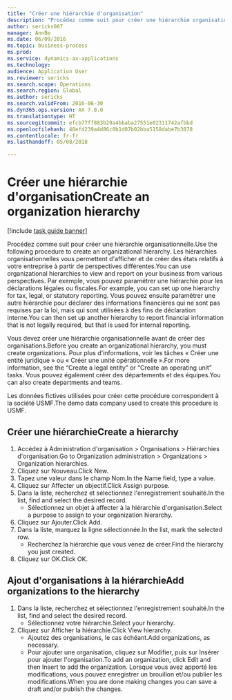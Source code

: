 ```yaml
--- 
title: "Créer une hiérarchie d'organisation"
description: "Procédez comme suit pour créer une hiérarchie organisationnelle."
author: sericks007
manager: AnnBe
ms.date: 06/09/2016
ms.topic: business-process
ms.prod: 
ms.service: dynamics-ax-applications
ms.technology: 
audience: Application User
ms.reviewer: sericks
ms.search.scope: Operations
ms.search.region: Global
ms.author: sericks
ms.search.validFrom: 2016-06-30
ms.dyn365.ops.version: AX 7.0.0
ms.translationtype: HT
ms.sourcegitcommit: efcb77ff883b29a4bbaba27551e02311742afbbd
ms.openlocfilehash: 40efd239a4d86c0b1d07b02bba5158dabe7b3078
ms.contentlocale: fr-fr
ms.lasthandoff: 05/08/2018

---
```

# <a name="create-an-organization-hierarchy"></a><span data-ttu-id="6888b-103">Créer une hiérarchie d'organisation</span><span class="sxs-lookup"><span data-stu-id="6888b-103">Create an organization hierarchy</span></span>

[!include [task guide banner](../../includes/task-guide-banner.md)]

<span data-ttu-id="6888b-104">Procédez comme suit pour créer une hiérarchie organisationnelle.</span><span class="sxs-lookup"><span data-stu-id="6888b-104">Use the following procedure to create an organizational hierarchy.</span></span> <span data-ttu-id="6888b-105">Les hiérarchies organisationnelles vous permettent d'afficher et de créer des états relatifs à votre entreprise à partir de perspectives différentes.</span><span class="sxs-lookup"><span data-stu-id="6888b-105">You can use organizational hierarchies to view and report on your business from various perspectives.</span></span> <span data-ttu-id="6888b-106">Par exemple, vous pouvez paramétrer une hiérarchie pour les déclarations légales ou fiscales.</span><span class="sxs-lookup"><span data-stu-id="6888b-106">For example, you can set up one hierarchy for tax, legal, or statutory reporting.</span></span> <span data-ttu-id="6888b-107">Vous pouvez ensuite paramétrer une autre hiérarchie pour déclarer des informations financières qui ne sont pas requises par la loi, mais qui sont utilisées à des fins de déclaration interne.</span><span class="sxs-lookup"><span data-stu-id="6888b-107">You can then set up another hierarchy to report financial information that is not legally required, but that is used for internal reporting.</span></span> 



<span data-ttu-id="6888b-108">Vous devez créer une hiérarchie organisationnelle avant de créer des organisations.</span><span class="sxs-lookup"><span data-stu-id="6888b-108">Before you create an organizational hierarchy, you must create organizations.</span></span> <span data-ttu-id="6888b-109">Pour plus d'informations, voir les tâches « Créer une entité juridique » ou « Créer une unité opérationnelle ».</span><span class="sxs-lookup"><span data-stu-id="6888b-109">For more information, see the “Create a legal entity” or “Create an operating unit” tasks.</span></span> <span data-ttu-id="6888b-110">Vous pouvez également créer des départements et des équipes.</span><span class="sxs-lookup"><span data-stu-id="6888b-110">You can also create departments and teams.</span></span> 



<span data-ttu-id="6888b-111">Les données fictives utilisées pour créer cette procédure correspondent à la société USMF.</span><span class="sxs-lookup"><span data-stu-id="6888b-111">The demo data company used to create this procedure is USMF.</span></span>


## <a name="create-a-hierarchy"></a><span data-ttu-id="6888b-112">Créer une hiérarchie</span><span class="sxs-lookup"><span data-stu-id="6888b-112">Create a hierarchy</span></span>
1. <span data-ttu-id="6888b-113">Accédez à Administration d'organisation > Organisations > Hiérarchies d'organisation.</span><span class="sxs-lookup"><span data-stu-id="6888b-113">Go to Organization administration > Organizations > Organization hierarchies.</span></span>
2. <span data-ttu-id="6888b-114">Cliquez sur Nouveau.</span><span class="sxs-lookup"><span data-stu-id="6888b-114">Click New.</span></span>
3. <span data-ttu-id="6888b-115">Tapez une valeur dans le champ Nom.</span><span class="sxs-lookup"><span data-stu-id="6888b-115">In the Name field, type a value.</span></span>
4. <span data-ttu-id="6888b-116">Cliquez sur Affecter un objectif.</span><span class="sxs-lookup"><span data-stu-id="6888b-116">Click Assign purpose.</span></span>
5. <span data-ttu-id="6888b-117">Dans la liste, recherchez et sélectionnez l'enregistrement souhaité.</span><span class="sxs-lookup"><span data-stu-id="6888b-117">In the list, find and select the desired record.</span></span>
    * <span data-ttu-id="6888b-118">Sélectionnez un objet à affecter à la hiérarchie d'organisation.</span><span class="sxs-lookup"><span data-stu-id="6888b-118">Select a purpose to assign to your organization hierarchy.</span></span>  
6. <span data-ttu-id="6888b-119">Cliquez sur Ajouter.</span><span class="sxs-lookup"><span data-stu-id="6888b-119">Click Add.</span></span>
7. <span data-ttu-id="6888b-120">Dans la liste, marquez la ligne sélectionnée.</span><span class="sxs-lookup"><span data-stu-id="6888b-120">In the list, mark the selected row.</span></span>
    * <span data-ttu-id="6888b-121">Recherchez la hiérarchie que vous venez de créer.</span><span class="sxs-lookup"><span data-stu-id="6888b-121">Find the hierarchy you just created.</span></span>  
8. <span data-ttu-id="6888b-122">Cliquez sur OK.</span><span class="sxs-lookup"><span data-stu-id="6888b-122">Click OK.</span></span>

## <a name="add-organizations-to-the-hierarchy"></a><span data-ttu-id="6888b-123">Ajout d'organisations à la hiérarchie</span><span class="sxs-lookup"><span data-stu-id="6888b-123">Add organizations to the hierarchy</span></span>
1. <span data-ttu-id="6888b-124">Dans la liste, recherchez et sélectionnez l'enregistrement souhaité.</span><span class="sxs-lookup"><span data-stu-id="6888b-124">In the list, find and select the desired record.</span></span>
    * <span data-ttu-id="6888b-125">Sélectionnez votre hiérarchie.</span><span class="sxs-lookup"><span data-stu-id="6888b-125">Select your hierarchy.</span></span>  
2. <span data-ttu-id="6888b-126">Cliquez sur Afficher la hiérarchie.</span><span class="sxs-lookup"><span data-stu-id="6888b-126">Click View hierarchy.</span></span>
    * <span data-ttu-id="6888b-127">Ajoutez des organisations, le cas échéant.</span><span class="sxs-lookup"><span data-stu-id="6888b-127">Add organizations, as necessary.</span></span>  
    * <span data-ttu-id="6888b-128">Pour ajouter une organisation, cliquez sur Modifier, puis sur Insérer pour ajouter l'organisation.</span><span class="sxs-lookup"><span data-stu-id="6888b-128">To add an organization, click Edit and then Insert to add the organization.</span></span>     <span data-ttu-id="6888b-129">Lorsque vous avez apporté les modifications, vous pouvez enregistrer un brouillon et/ou publier les modifications.</span><span class="sxs-lookup"><span data-stu-id="6888b-129">When you are done making changes you can save a draft and/or publish the changes.</span></span>  


